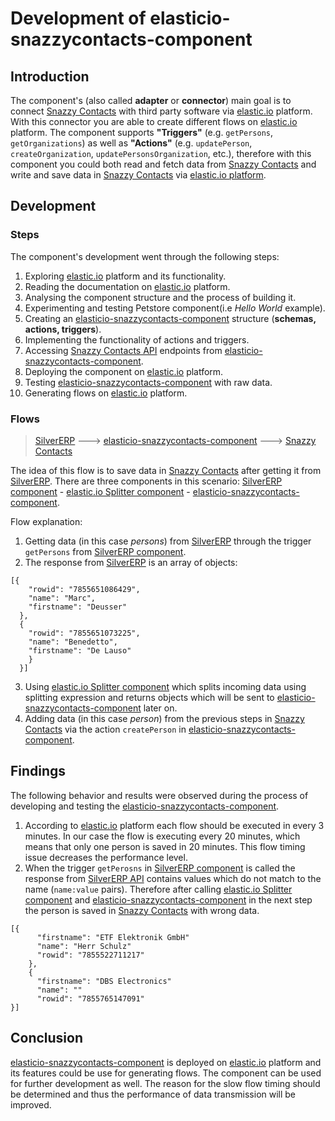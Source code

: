 # Development of elasticio-snazzycontacts-component

## Introduction
The component's (also called **adapter** or **connector**) main goal is to connect [Snazzy Contacts](https://snazzycontacts.com) with third party software via [elastic.io](http://www.elastic.io "elastic.io platform") platform.  With this connector you are able to create different flows on [elastic.io](http://www.elastic.io "elastic.io platform") platform. The component supports **"Triggers"** (e.g. ``getPersons``, ``getOrganizations``) as well as **"Actions"** (e.g. ``updatePerson``, ``createOrganization``, ``updatePersonsOrganization``, etc.), therefore with this component you could both read and fetch data from [Snazzy Contacts](https://snazzycontacts.com) and write and save data in [Snazzy Contacts](https://snazzycontacts.com) via [elastic.io platform](http://www.elastic.io "elastic.io platform").

## Development

### Steps

The component's development went through the following steps:

1. Exploring [elastic.io](http://www.elastic.io "elastic.io platform") platform and its functionality.
2. Reading the documentation on [elastic.io](http://www.elastic.io "elastic.io platform") platform.
3. Analysing the component structure and the process of building it.
4. Experimenting and testing Petstore component(i.e _Hello World_ example).
5. Creating an [elasticio-snazzycontacts-component](https://github.com/openintegrationhub/Data-and-Domain-Models/tree/master/MasterDataModels/SnazzyContactsAdapter) structure (**schemas, actions, triggers**).
6. Implementing the functionality of actions and triggers.
7. Accessing [Snazzy Contacts API](https://snazzycontacts.com) endpoints from [elasticio-snazzycontacts-component](https://github.com/openintegrationhub/Data-and-Domain-Models/tree/master/MasterDataModels/SnazzyContactsAdapter).
8. Deploying the component on [elastic.io](http://www.elastic.io "elastic.io platform") platform.
9. Testing [elasticio-snazzycontacts-component](https://github.com/openintegrationhub/Data-and-Domain-Models/tree/master/MasterDataModels/SnazzyContactsAdapter) with raw data.
10. Generating flows on [elastic.io](http://www.elastic.io "elastic.io platform") platform.

### Flows

>[SilverERP](http://www.silvererp.com/) ---> [elasticio-snazzycontacts-component](https://github.com/openintegrationhub/Data-and-Domain-Models/tree/master/MasterDataModels/SnazzyContactsAdapter) ---> [Snazzy Contacts](https://github.com/openintegrationhub/Data-and-Domain-Models/tree/master/MasterDataModels/SnazzyContactsAdapter)


The idea of this flow is to save data in [Snazzy Contacts](https://snazzycontacts.com) after getting it from [SilverERP](http://www.silvererp.com/). There are three components in this scenario: [SilverERP component](http://www.silvererp.com/) -  [elastic.io Splitter  component](https://github.com/elasticio/splitter-component) - [elasticio-snazzycontacts-component](https://github.com/openintegrationhub/Data-and-Domain-Models/tree/master/MasterDataModels/SnazzyContactsAdapter).

Flow explanation:
  1. Getting data (in this case *persons*) from [SilverERP](http://www.silvererp.com/) through the trigger ``getPersons`` from [SilverERP component](http://www.silvererp.com/).
  2. The response from [SilverERP](http://www.silvererp.com/) is an array of objects:
  ```
  [{
      "rowid": "7855651086429",
      "name": "Marc",
      "firstname": "Deusser"
    },
    {
      "rowid": "7855651073225",
      "name": "Benedetto",
      "firstname": "De Lauso"
      }
    }]
  ```
  3. Using [elastic.io Splitter  component](https://github.com/elasticio/splitter-component) which splits incoming data using splitting expression and returns objects which will be sent to [elasticio-snazzycontacts-component](https://github.com/openintegrationhub/Data-and-Domain-Models/tree/master/MasterDataModels/SnazzyContactsAdapter) later on.
  4. Adding data (in this case *person*) from the previous steps in [Snazzy Contacts](https://snazzycontacts.com) via the action ``createPerson`` in [elasticio-snazzycontacts-component](https://github.com/openintegrationhub/Data-and-Domain-Models/tree/master/MasterDataModels/SnazzyContactsAdapter).

## Findings


The following behavior and results were observed during the process of developing and testing the [elasticio-snazzycontacts-component](https://github.com/openintegrationhub/Data-and-Domain-Models/tree/master/MasterDataModels/SnazzyContactsAdapter).


1. According to [elastic.io](http://www.elastic.io "elastic.io platform") platform each flow should be executed in every 3 minutes. In our case the flow is executing every 20 minutes, which means that only one person is saved in 20 minutes. This flow timing issue decreases the performance level.  
2. When the trigger ``getPerosns`` in [SilverERP component](http://www.silvererp.com/) is called the response from  [SilverERP API](http://www.silvererp.com/) contains values which do not match to the name (``name:value`` pairs). Therefore after calling [elastic.io Splitter  component](https://github.com/elasticio/splitter-component) and [elasticio-snazzycontacts-component](https://github.com/openintegrationhub/Data-and-Domain-Models/tree/master/MasterDataModels/SnazzyContactsAdapter) in the next step the person is saved in [Snazzy Contacts](https://snazzycontacts.com) with wrong data.
```
[{
      "firstname": "ETF Elektronik GmbH"
      "name": "Herr Schulz"
      "rowid": "7855522711217"
    },
    {
      "firstname": "DBS Electronics"
      "name": ""
      "rowid": "7855765147091"
}]
```

## Conclusion

[elasticio-snazzycontacts-component](https://github.com/openintegrationhub/Data-and-Domain-Models/tree/master/MasterDataModels/SnazzyContactsAdapter) is deployed on [elastic.io](http://www.elastic.io "elastic.io platform") platform and its features could be use for generating flows. The component can be used for further development as well. The reason for the slow flow timing should be determined and thus  the performance of data transmission will be improved.
